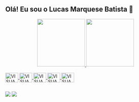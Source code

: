   ##  Olá!  Eu sou o Lucas Marquese Batista 🫡
  
<div align="center">
  <a href="https://github.com/lmbatista">
  <img height="150em" src="https://github-readme-stats.vercel.app/api?username=lmbatista&show_icons=true&theme=chartreuse-dark&include_all_commits=false&count_private=true"/>
  <img height="150em" src="https://github-readme-stats.vercel.app/api/top-langs/?username=lmbatista&layout=compact&langs_count=7&theme=chartreuse-dark"/>
</div
</div>
<div style="display: inline_block"><br>
 <img align="center" alt="VISUALSTIDIO" height="30" width="40" src="https://icongr.am/devicon/pycharm-original.svg?size=30&color=currentColor">

  <img align="center" alt="VISUALSTIDIO" height="30" width="40" src="https://icongr.am/devicon/visualstudio-plain.svg?size=30&color=f7f7f7">

   <img align="center" alt="VISUALSTIDIO" height="30" width="40" src="https://icongr.am/devicon/html5-original-wordmark.svg?size=30&color=f7f7f7">
  
  <img align="center" alt="VISUALSTIDIO" height="30" width="40" src="https://icongr.am/devicon/python-original.svg?size=30&color=currentColor"> 
 
<img align="center" alt="VISUALSTIDIO" height="30" width="40" src="https://icongr.am/devicon/javascript-original.svg?size=30&color=currentColor">
</div>
    
##
</div>
 <a href = "mailto:lucasmarquese02@gmail.com"><img src="https://img.shields.io/badge/Gmail-D14836?style=for-the-badge&logo=gmail&logoColor=white"></a>
  <a href="https://www.linkedin.com/in/lucas-marquese-batista-1a0a54180/" target="_blank"><img src="https://img.shields.io/badge/LinkedIn-0077B5?style=for-the-badge&logo=linkedin&logoColor=white"></a>
 
 </div>
